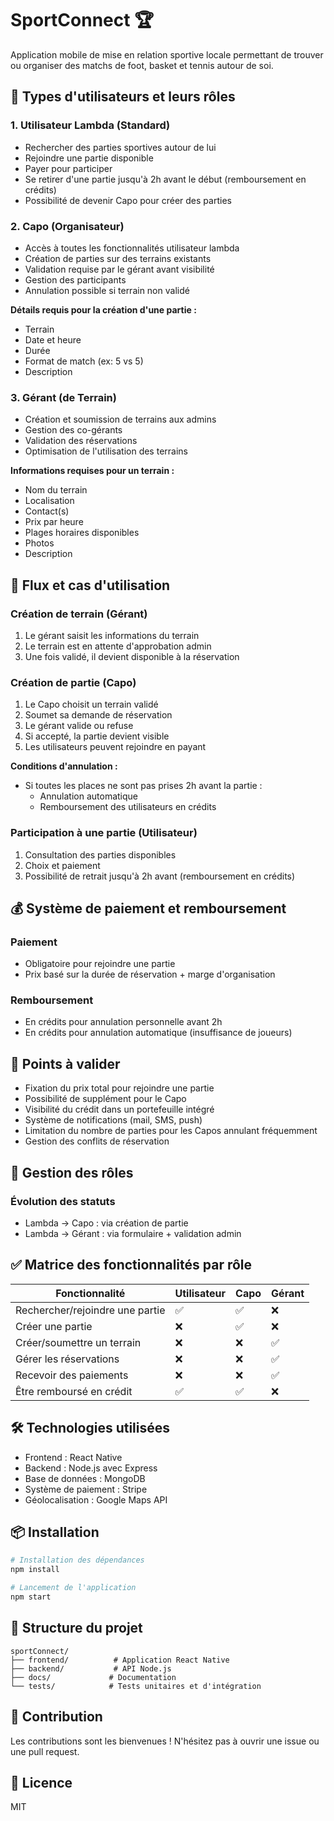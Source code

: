 # SportConnect 🏆

Application mobile de mise en relation sportive locale permettant de trouver ou organiser des matchs de foot, basket et tennis autour de soi.

## 👥 Types d'utilisateurs et leurs rôles

### 1. Utilisateur Lambda (Standard)
- Rechercher des parties sportives autour de lui
- Rejoindre une partie disponible
- Payer pour participer
- Se retirer d'une partie jusqu'à 2h avant le début (remboursement en crédits)
- Possibilité de devenir Capo pour créer des parties

### 2. Capo (Organisateur)
- Accès à toutes les fonctionnalités utilisateur lambda
- Création de parties sur des terrains existants
- Validation requise par le gérant avant visibilité
- Gestion des participants
- Annulation possible si terrain non validé

**Détails requis pour la création d'une partie :**
- Terrain
- Date et heure
- Durée
- Format de match (ex: 5 vs 5)
- Description

### 3. Gérant (de Terrain)
- Création et soumission de terrains aux admins
- Gestion des co-gérants
- Validation des réservations
- Optimisation de l'utilisation des terrains

**Informations requises pour un terrain :**
- Nom du terrain
- Localisation
- Contact(s)
- Prix par heure
- Plages horaires disponibles
- Photos
- Description

## 🔁 Flux et cas d'utilisation

### Création de terrain (Gérant)
1. Le gérant saisit les informations du terrain
2. Le terrain est en attente d'approbation admin
3. Une fois validé, il devient disponible à la réservation

### Création de partie (Capo)
1. Le Capo choisit un terrain validé
2. Soumet sa demande de réservation
3. Le gérant valide ou refuse
4. Si accepté, la partie devient visible
5. Les utilisateurs peuvent rejoindre en payant

**Conditions d'annulation :**
- Si toutes les places ne sont pas prises 2h avant la partie :
  - Annulation automatique
  - Remboursement des utilisateurs en crédits

### Participation à une partie (Utilisateur)
1. Consultation des parties disponibles
2. Choix et paiement
3. Possibilité de retrait jusqu'à 2h avant (remboursement en crédits)

## 💰 Système de paiement et remboursement

### Paiement
- Obligatoire pour rejoindre une partie
- Prix basé sur la durée de réservation + marge d'organisation

### Remboursement
- En crédits pour annulation personnelle avant 2h
- En crédits pour annulation automatique (insuffisance de joueurs)

## 📌 Points à valider

- Fixation du prix total pour rejoindre une partie
- Possibilité de supplément pour le Capo
- Visibilité du crédit dans un portefeuille intégré
- Système de notifications (mail, SMS, push)
- Limitation du nombre de parties pour les Capos annulant fréquemment
- Gestion des conflits de réservation

## 🔐 Gestion des rôles

### Évolution des statuts
- Lambda → Capo : via création de partie
- Lambda → Gérant : via formulaire + validation admin

## ✅ Matrice des fonctionnalités par rôle

| Fonctionnalité | Utilisateur | Capo | Gérant |
|----------------|-------------|------|---------|
| Rechercher/rejoindre une partie | ✅ | ✅ | ❌ |
| Créer une partie | ❌ | ✅ | ❌ |
| Créer/soumettre un terrain | ❌ | ❌ | ✅ |
| Gérer les réservations | ❌ | ❌ | ✅ |
| Recevoir des paiements | ❌ | ❌ | ✅ |
| Être remboursé en crédit | ✅ | ✅ | ❌ |

## 🛠️ Technologies utilisées

- Frontend : React Native
- Backend : Node.js avec Express
- Base de données : MongoDB
- Système de paiement : Stripe
- Géolocalisation : Google Maps API

## 📦 Installation

```bash
# Installation des dépendances
npm install

# Lancement de l'application
npm start
```

## 📁 Structure du projet

```
sportConnect/
├── frontend/          # Application React Native
├── backend/           # API Node.js
├── docs/             # Documentation
└── tests/            # Tests unitaires et d'intégration
```

## 🤝 Contribution

Les contributions sont les bienvenues ! N'hésitez pas à ouvrir une issue ou une pull request.

## 📄 Licence

MIT 